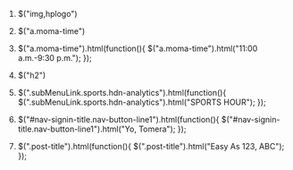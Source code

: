 1. $("img,hplogo")

2. $("a.moma-time")

3. $("a.moma-time").html(function(){
    $("a.moma-time").html("11:00 a.m.-9:30 p.m.");
  });

4. $("h2")

5. $(".subMenuLink.sports.hdn-analytics").html(function(){
    $(".subMenuLink.sports.hdn-analytics").html("SPORTS HOUR");
  });

6. $("#nav-signin-title.nav-button-line1").html(function(){
    $("#nav-signin-title.nav-button-line1").html("Yo, Tomera");
  });

7. $(".post-title").html(function(){
    $(".post-title").html("Easy As 123, ABC");
  });
